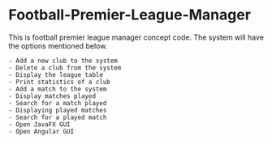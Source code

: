 # Football-Premier-League-Manager
This is football premier league manager concept code. The system will have the options mentioned below.

    - Add a new club to the system
    - Delete a club from the system
    - Display the league table
    - Print statistics of a club
    - Add a match to the system
    - Display matches played
    - Search for a match played
    - Displaying played matches
    - Search for a played match
    - Open JavaFX GUI
    - Open Angular GUI
    


    
